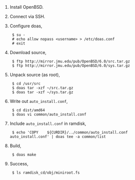 
1. Install OpenBSD.
2. Connect via SSH.
3. Configure doas,

        $ su -
        # echo allow nopass <username> > /etc/doas.conf
        # exit

4. Download source,

        $ ftp http://mirror.jmu.edu/pub/OpenBSD/6.0/src.tar.gz
        $ ftp http://mirror.jmu.edu/pub/OpenBSD/6.0/sys.tar.gz

5. Unpack source (as root),

        $ cd /usr/src
        $ doas tar -xzf ~/src.tar.gz
        $ doas tar -xzf ~/sys.tar.gz

6. Write out `auto_install.conf`,

        $ cd dist/amd64
        $ doas vi common/auto_install.conf

7. Include `auto_install.conf` in ramdisk,

        $ echo 'COPY    ${CURDIR}/../common/auto_install.conf   auto_install.conf' | doas tee -a common/list

8. Build,

        $ doas make

9. Success,

        $ ls ramdisk_cd/obj/miniroot.fs

